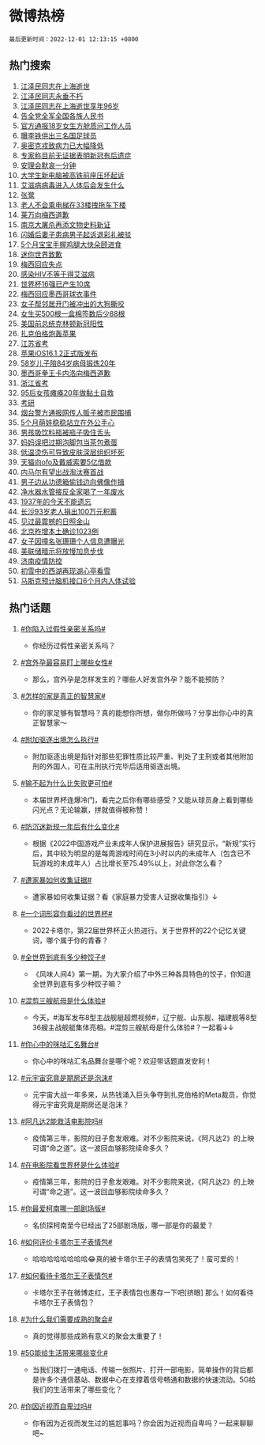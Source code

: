 # 微博热榜

`最后更新时间：2022-12-01 12:13:15 +0800`

## 热门搜索

1. [江泽民同志在上海逝世](https://m.weibo.cn/search?containerid=100103type%3D1%26t%3D10%26q%3D%23%E6%B1%9F%E6%B3%BD%E6%B0%91%E5%90%8C%E5%BF%97%E5%9C%A8%E4%B8%8A%E6%B5%B7%E9%80%9D%E4%B8%96%23&stream_entry_id=51&isnewpage=1&extparam=seat%3D1%26filter_type%3Drealtimehot%26c_type%3D51%26pos%3D0%26dgr%3D0%26cate%3D10103%26display_time%3D1669867994%26pre_seqid%3D1669867994140013446298&luicode=10000011&lfid=106003type%253D25%2526t%253D3%2526disable_hot%253D1%2526filter_type%253Drealtimehot)
1. [江泽民同志永垂不朽](https://m.weibo.cn/search?containerid=100103type%3D1%26t%3D10%26q%3D%23%E6%B1%9F%E6%B3%BD%E6%B0%91%E5%90%8C%E5%BF%97%E6%B0%B8%E5%9E%82%E4%B8%8D%E6%9C%BD%23&stream_entry_id=31&isnewpage=1&extparam=seat%3D1%26filter_type%3Drealtimehot%26q%3D%2523%25E6%25B1%259F%25E6%25B3%25BD%25E6%25B0%2591%25E5%2590%258C%25E5%25BF%2597%25E6%25B0%25B8%25E5%259E%2582%25E4%25B8%258D%25E6%259C%25BD%2523%26lcate%3D5001%26realpos%3D1%26flag%3D0%26band_rank%3D1%26c_type%3D31%26pos%3D0%26dgr%3D0%26cate%3D5001%26display_time%3D1669867994%26pre_seqid%3D1669867994140013446298&luicode=10000011&lfid=106003type%253D25%2526t%253D3%2526disable_hot%253D1%2526filter_type%253Drealtimehot)
1. [江泽民同志在上海逝世享年96岁](https://m.weibo.cn/search?containerid=100103type%3D1%26t%3D10%26q%3D%23%E6%B1%9F%E6%B3%BD%E6%B0%91%E5%90%8C%E5%BF%97%E5%9C%A8%E4%B8%8A%E6%B5%B7%E9%80%9D%E4%B8%96%E4%BA%AB%E5%B9%B496%E5%B2%81%23&stream_entry_id=31&isnewpage=1&extparam=seat%3D1%26filter_type%3Drealtimehot%26q%3D%2523%25E6%25B1%259F%25E6%25B3%25BD%25E6%25B0%2591%25E5%2590%258C%25E5%25BF%2597%25E5%259C%25A8%25E4%25B8%258A%25E6%25B5%25B7%25E9%2580%259D%25E4%25B8%2596%25E4%25BA%25AB%25E5%25B9%25B496%25E5%25B2%2581%2523%26lcate%3D5001%26realpos%3D2%26flag%3D2%26band_rank%3D2%26c_type%3D31%26pos%3D1%26dgr%3D0%26cate%3D5001%26display_time%3D1669867994%26pre_seqid%3D1669867994140013446298&luicode=10000011&lfid=106003type%253D25%2526t%253D3%2526disable_hot%253D1%2526filter_type%253Drealtimehot)
1. [告全党全军全国各族人民书](https://m.weibo.cn/search?containerid=100103type%3D1%26t%3D10%26q%3D%23%E5%91%8A%E5%85%A8%E5%85%9A%E5%85%A8%E5%86%9B%E5%85%A8%E5%9B%BD%E5%90%84%E6%97%8F%E4%BA%BA%E6%B0%91%E4%B9%A6%23&stream_entry_id=31&isnewpage=1&extparam=seat%3D1%26filter_type%3Drealtimehot%26q%3D%2523%25E5%2591%258A%25E5%2585%25A8%25E5%2585%259A%25E5%2585%25A8%25E5%2586%259B%25E5%2585%25A8%25E5%259B%25BD%25E5%2590%2584%25E6%2597%258F%25E4%25BA%25BA%25E6%25B0%2591%25E4%25B9%25A6%2523%26lcate%3D5001%26realpos%3D3%26flag%3D2%26band_rank%3D3%26c_type%3D31%26pos%3D2%26dgr%3D0%26cate%3D5001%26display_time%3D1669867994%26pre_seqid%3D1669867994140013446298&luicode=10000011&lfid=106003type%253D25%2526t%253D3%2526disable_hot%253D1%2526filter_type%253Drealtimehot)
1. [官方通报18岁女生方舱质问工作人员](https://m.weibo.cn/search?containerid=100103type%3D1%26t%3D10%26q%3D%23%E5%AE%98%E6%96%B9%E9%80%9A%E6%8A%A518%E5%B2%81%E5%A5%B3%E7%94%9F%E6%96%B9%E8%88%B1%E8%B4%A8%E9%97%AE%E5%B7%A5%E4%BD%9C%E4%BA%BA%E5%91%98%23&stream_entry_id=31&isnewpage=1&extparam=seat%3D1%26filter_type%3Drealtimehot%26q%3D%2523%25E5%25AE%2598%25E6%2596%25B9%25E9%2580%259A%25E6%258A%25A518%25E5%25B2%2581%25E5%25A5%25B3%25E7%2594%259F%25E6%2596%25B9%25E8%2588%25B1%25E8%25B4%25A8%25E9%2597%25AE%25E5%25B7%25A5%25E4%25BD%259C%25E4%25BA%25BA%25E5%2591%2598%2523%26lcate%3D5001%26realpos%3D4%26flag%3D16%26band_rank%3D4%26c_type%3D31%26pos%3D3%26dgr%3D0%26cate%3D5001%26display_time%3D1669867994%26pre_seqid%3D1669867994140013446298&luicode=10000011&lfid=106003type%253D25%2526t%253D3%2526disable_hot%253D1%2526filter_type%253Drealtimehot)
1. [曝李铁供出三名国足球员](https://m.weibo.cn/search?containerid=100103type%3D1%26t%3D10%26q%3D%23%E6%9B%9D%E6%9D%8E%E9%93%81%E4%BE%9B%E5%87%BA%E4%B8%89%E5%90%8D%E5%9B%BD%E8%B6%B3%E7%90%83%E5%91%98%23&stream_entry_id=31&isnewpage=1&extparam=seat%3D1%26filter_type%3Drealtimehot%26q%3D%2523%25E6%259B%259D%25E6%259D%258E%25E9%2593%2581%25E4%25BE%259B%25E5%2587%25BA%25E4%25B8%2589%25E5%2590%258D%25E5%259B%25BD%25E8%25B6%25B3%25E7%2590%2583%25E5%2591%2598%2523%26lcate%3D5001%26realpos%3D5%26flag%3D2%26band_rank%3D5%26c_type%3D31%26pos%3D4%26dgr%3D0%26cate%3D5001%26display_time%3D1669867994%26pre_seqid%3D1669867994140013446298&luicode=10000011&lfid=106003type%253D25%2526t%253D3%2526disable_hot%253D1%2526filter_type%253Drealtimehot)
1. [奥密克戎致病力已大幅降低](https://m.weibo.cn/search?containerid=100103type%3D1%26t%3D10%26q%3D%23%E5%A5%A5%E5%AF%86%E5%85%8B%E6%88%8E%E8%87%B4%E7%97%85%E5%8A%9B%E5%B7%B2%E5%A4%A7%E5%B9%85%E9%99%8D%E4%BD%8E%23&stream_entry_id=31&isnewpage=1&extparam=seat%3D1%26filter_type%3Drealtimehot%26q%3D%2523%25E5%25A5%25A5%25E5%25AF%2586%25E5%2585%258B%25E6%2588%258E%25E8%2587%25B4%25E7%2597%2585%25E5%258A%259B%25E5%25B7%25B2%25E5%25A4%25A7%25E5%25B9%2585%25E9%2599%258D%25E4%25BD%258E%2523%26lcate%3D5001%26realpos%3D6%26flag%3D16%26band_rank%3D6%26c_type%3D31%26pos%3D5%26dgr%3D0%26cate%3D5001%26display_time%3D1669867994%26pre_seqid%3D1669867994140013446298&luicode=10000011&lfid=106003type%253D25%2526t%253D3%2526disable_hot%253D1%2526filter_type%253Drealtimehot)
1. [专家称目前无证据表明新冠有后遗症](https://m.weibo.cn/search?containerid=100103type%3D1%26t%3D10%26q%3D%23%E4%B8%93%E5%AE%B6%E7%A7%B0%E7%9B%AE%E5%89%8D%E6%97%A0%E8%AF%81%E6%8D%AE%E8%A1%A8%E6%98%8E%E6%96%B0%E5%86%A0%E6%9C%89%E5%90%8E%E9%81%97%E7%97%87%23&stream_entry_id=31&isnewpage=1&extparam=seat%3D1%26filter_type%3Drealtimehot%26q%3D%2523%25E4%25B8%2593%25E5%25AE%25B6%25E7%25A7%25B0%25E7%259B%25AE%25E5%2589%258D%25E6%2597%25A0%25E8%25AF%2581%25E6%258D%25AE%25E8%25A1%25A8%25E6%2598%258E%25E6%2596%25B0%25E5%2586%25A0%25E6%259C%2589%25E5%2590%258E%25E9%2581%2597%25E7%2597%2587%2523%26lcate%3D5001%26realpos%3D7%26flag%3D1%26band_rank%3D7%26c_type%3D31%26pos%3D6%26dgr%3D0%26cate%3D5001%26display_time%3D1669867994%26pre_seqid%3D1669867994140013446298&luicode=10000011&lfid=106003type%253D25%2526t%253D3%2526disable_hot%253D1%2526filter_type%253Drealtimehot)
1. [安理会默哀一分钟](https://m.weibo.cn/search?containerid=100103type%3D1%26t%3D10%26q%3D%23%E5%AE%89%E7%90%86%E4%BC%9A%E9%BB%98%E5%93%80%E4%B8%80%E5%88%86%E9%92%9F%23&stream_entry_id=31&isnewpage=1&extparam=seat%3D1%26filter_type%3Drealtimehot%26q%3D%2523%25E5%25AE%2589%25E7%2590%2586%25E4%25BC%259A%25E9%25BB%2598%25E5%2593%2580%25E4%25B8%2580%25E5%2588%2586%25E9%2592%259F%2523%26lcate%3D5001%26realpos%3D8%26flag%3D2%26band_rank%3D8%26c_type%3D31%26pos%3D7%26dgr%3D0%26cate%3D5001%26display_time%3D1669867994%26pre_seqid%3D1669867994140013446298&luicode=10000011&lfid=106003type%253D25%2526t%253D3%2526disable_hot%253D1%2526filter_type%253Drealtimehot)
1. [大学生新电脑被高铁前座压坏起诉](https://m.weibo.cn/search?containerid=100103type%3D1%26t%3D10%26q%3D%23%E5%A4%A7%E5%AD%A6%E7%94%9F%E6%96%B0%E7%94%B5%E8%84%91%E8%A2%AB%E9%AB%98%E9%93%81%E5%89%8D%E5%BA%A7%E5%8E%8B%E5%9D%8F%E8%B5%B7%E8%AF%89%23&stream_entry_id=31&isnewpage=1&extparam=seat%3D1%26filter_type%3Drealtimehot%26q%3D%2523%25E5%25A4%25A7%25E5%25AD%25A6%25E7%2594%259F%25E6%2596%25B0%25E7%2594%25B5%25E8%2584%2591%25E8%25A2%25AB%25E9%25AB%2598%25E9%2593%2581%25E5%2589%258D%25E5%25BA%25A7%25E5%258E%258B%25E5%259D%258F%25E8%25B5%25B7%25E8%25AF%2589%2523%26lcate%3D5001%26realpos%3D9%26flag%3D0%26band_rank%3D9%26c_type%3D31%26pos%3D8%26dgr%3D0%26cate%3D5001%26display_time%3D1669867994%26pre_seqid%3D1669867994140013446298&luicode=10000011&lfid=106003type%253D25%2526t%253D3%2526disable_hot%253D1%2526filter_type%253Drealtimehot)
1. [艾滋病病毒进入人体后会发生什么](https://m.weibo.cn/search?containerid=100103type%3D1%26t%3D10%26q%3D%23%E8%89%BE%E6%BB%8B%E7%97%85%E7%97%85%E6%AF%92%E8%BF%9B%E5%85%A5%E4%BA%BA%E4%BD%93%E5%90%8E%E4%BC%9A%E5%8F%91%E7%94%9F%E4%BB%80%E4%B9%88%23&stream_entry_id=31&isnewpage=1&extparam=seat%3D1%26filter_type%3Drealtimehot%26q%3D%2523%25E8%2589%25BE%25E6%25BB%258B%25E7%2597%2585%25E7%2597%2585%25E6%25AF%2592%25E8%25BF%259B%25E5%2585%25A5%25E4%25BA%25BA%25E4%25BD%2593%25E5%2590%258E%25E4%25BC%259A%25E5%258F%2591%25E7%2594%259F%25E4%25BB%2580%25E4%25B9%2588%2523%26lcate%3D5001%26realpos%3D10%26flag%3D1%26band_rank%3D10%26c_type%3D31%26pos%3D9%26dgr%3D0%26cate%3D5001%26display_time%3D1669867994%26pre_seqid%3D1669867994140013446298&luicode=10000011&lfid=106003type%253D25%2526t%253D3%2526disable_hot%253D1%2526filter_type%253Drealtimehot)
1. [张鹭](https://m.weibo.cn/search?containerid=100103type%3D1%26t%3D10%26q%3D%E5%BC%A0%E9%B9%AD&stream_entry_id=31&isnewpage=1&extparam=seat%3D1%26filter_type%3Drealtimehot%26q%3D%25E5%25BC%25A0%25E9%25B9%25AD%26lcate%3D5001%26realpos%3D11%26flag%3D1%26band_rank%3D11%26c_type%3D31%26pos%3D10%26dgr%3D0%26cate%3D5001%26display_time%3D1669867994%26pre_seqid%3D1669867994140013446298&luicode=10000011&lfid=106003type%253D25%2526t%253D3%2526disable_hot%253D1%2526filter_type%253Drealtimehot)
1. [老人不会乘电梯在33楼拽拖车下楼](https://m.weibo.cn/search?containerid=100103type%3D1%26t%3D10%26q%3D%23%E8%80%81%E4%BA%BA%E4%B8%8D%E4%BC%9A%E4%B9%98%E7%94%B5%E6%A2%AF%E5%9C%A833%E6%A5%BC%E6%8B%BD%E6%8B%96%E8%BD%A6%E4%B8%8B%E6%A5%BC%23&stream_entry_id=31&isnewpage=1&extparam=seat%3D1%26filter_type%3Drealtimehot%26q%3D%2523%25E8%2580%2581%25E4%25BA%25BA%25E4%25B8%258D%25E4%25BC%259A%25E4%25B9%2598%25E7%2594%25B5%25E6%25A2%25AF%25E5%259C%25A833%25E6%25A5%25BC%25E6%258B%25BD%25E6%258B%2596%25E8%25BD%25A6%25E4%25B8%258B%25E6%25A5%25BC%2523%26lcate%3D5001%26realpos%3D12%26flag%3D0%26band_rank%3D12%26c_type%3D31%26pos%3D11%26dgr%3D0%26cate%3D5001%26display_time%3D1669867994%26pre_seqid%3D1669867994140013446298&luicode=10000011&lfid=106003type%253D25%2526t%253D3%2526disable_hot%253D1%2526filter_type%253Drealtimehot)
1. [莱万向梅西道歉](https://m.weibo.cn/search?containerid=100103type%3D1%26t%3D10%26q%3D%23%E8%8E%B1%E4%B8%87%E5%90%91%E6%A2%85%E8%A5%BF%E9%81%93%E6%AD%89%23&stream_entry_id=31&isnewpage=1&extparam=seat%3D1%26filter_type%3Drealtimehot%26q%3D%2523%25E8%258E%25B1%25E4%25B8%2587%25E5%2590%2591%25E6%25A2%2585%25E8%25A5%25BF%25E9%2581%2593%25E6%25AD%2589%2523%26lcate%3D5001%26realpos%3D13%26flag%3D0%26band_rank%3D13%26c_type%3D31%26pos%3D12%26dgr%3D0%26cate%3D5001%26display_time%3D1669867994%26pre_seqid%3D1669867994140013446298&luicode=10000011&lfid=106003type%253D25%2526t%253D3%2526disable_hot%253D1%2526filter_type%253Drealtimehot)
1. [南京大屠杀再添文物史料新证](https://m.weibo.cn/search?containerid=100103type%3D1%26t%3D10%26q%3D%23%E5%8D%97%E4%BA%AC%E5%A4%A7%E5%B1%A0%E6%9D%80%E5%86%8D%E6%B7%BB%E6%96%87%E7%89%A9%E5%8F%B2%E6%96%99%E6%96%B0%E8%AF%81%23&stream_entry_id=31&isnewpage=1&extparam=seat%3D1%26filter_type%3Drealtimehot%26q%3D%2523%25E5%258D%2597%25E4%25BA%25AC%25E5%25A4%25A7%25E5%25B1%25A0%25E6%259D%2580%25E5%2586%258D%25E6%25B7%25BB%25E6%2596%2587%25E7%2589%25A9%25E5%258F%25B2%25E6%2596%2599%25E6%2596%25B0%25E8%25AF%2581%2523%26lcate%3D5001%26realpos%3D14%26flag%3D1%26band_rank%3D14%26c_type%3D31%26pos%3D13%26dgr%3D0%26cate%3D5001%26display_time%3D1669867994%26pre_seqid%3D1669867994140013446298&luicode=10000011&lfid=106003type%253D25%2526t%253D3%2526disable_hot%253D1%2526filter_type%253Drealtimehot)
1. [闪婚后妻子患病男子起诉退彩礼被驳](https://m.weibo.cn/search?containerid=100103type%3D1%26t%3D10%26q%3D%23%E9%97%AA%E5%A9%9A%E5%90%8E%E5%A6%BB%E5%AD%90%E6%82%A3%E7%97%85%E7%94%B7%E5%AD%90%E8%B5%B7%E8%AF%89%E9%80%80%E5%BD%A9%E7%A4%BC%E8%A2%AB%E9%A9%B3%23&stream_entry_id=31&isnewpage=1&extparam=seat%3D1%26filter_type%3Drealtimehot%26q%3D%2523%25E9%2597%25AA%25E5%25A9%259A%25E5%2590%258E%25E5%25A6%25BB%25E5%25AD%2590%25E6%2582%25A3%25E7%2597%2585%25E7%2594%25B7%25E5%25AD%2590%25E8%25B5%25B7%25E8%25AF%2589%25E9%2580%2580%25E5%25BD%25A9%25E7%25A4%25BC%25E8%25A2%25AB%25E9%25A9%25B3%2523%26lcate%3D5001%26realpos%3D15%26flag%3D1%26band_rank%3D15%26c_type%3D31%26pos%3D14%26dgr%3D0%26cate%3D5001%26display_time%3D1669867994%26pre_seqid%3D1669867994140013446298&luicode=10000011&lfid=106003type%253D25%2526t%253D3%2526disable_hot%253D1%2526filter_type%253Drealtimehot)
1. [5个月宝宝手握鸡腿大快朵颐进食](https://m.weibo.cn/search?containerid=100103type%3D1%26t%3D10%26q%3D%235%E4%B8%AA%E6%9C%88%E5%AE%9D%E5%AE%9D%E6%89%8B%E6%8F%A1%E9%B8%A1%E8%85%BF%E5%A4%A7%E5%BF%AB%E6%9C%B5%E9%A2%90%E8%BF%9B%E9%A3%9F%23&stream_entry_id=31&isnewpage=1&extparam=seat%3D1%26filter_type%3Drealtimehot%26q%3D%25235%25E4%25B8%25AA%25E6%259C%2588%25E5%25AE%259D%25E5%25AE%259D%25E6%2589%258B%25E6%258F%25A1%25E9%25B8%25A1%25E8%2585%25BF%25E5%25A4%25A7%25E5%25BF%25AB%25E6%259C%25B5%25E9%25A2%2590%25E8%25BF%259B%25E9%25A3%259F%2523%26lcate%3D5001%26realpos%3D16%26flag%3D1%26band_rank%3D16%26c_type%3D31%26pos%3D15%26dgr%3D0%26cate%3D5001%26display_time%3D1669867994%26pre_seqid%3D1669867994140013446298&luicode=10000011&lfid=106003type%253D25%2526t%253D3%2526disable_hot%253D1%2526filter_type%253Drealtimehot)
1. [迷你世界致歉](https://m.weibo.cn/search?containerid=100103type%3D1%26t%3D10%26q%3D%23%E8%BF%B7%E4%BD%A0%E4%B8%96%E7%95%8C%E8%87%B4%E6%AD%89%23&stream_entry_id=31&isnewpage=1&extparam=seat%3D1%26filter_type%3Drealtimehot%26q%3D%2523%25E8%25BF%25B7%25E4%25BD%25A0%25E4%25B8%2596%25E7%2595%258C%25E8%2587%25B4%25E6%25AD%2589%2523%26lcate%3D5001%26realpos%3D17%26flag%3D1%26band_rank%3D17%26c_type%3D31%26pos%3D16%26dgr%3D0%26cate%3D5001%26display_time%3D1669867994%26pre_seqid%3D1669867994140013446298&luicode=10000011&lfid=106003type%253D25%2526t%253D3%2526disable_hot%253D1%2526filter_type%253Drealtimehot)
1. [梅西回应失点](https://m.weibo.cn/search?containerid=100103type%3D1%26t%3D10%26q%3D%23%E6%A2%85%E8%A5%BF%E5%9B%9E%E5%BA%94%E5%A4%B1%E7%82%B9%23&stream_entry_id=31&isnewpage=1&extparam=seat%3D1%26filter_type%3Drealtimehot%26q%3D%2523%25E6%25A2%2585%25E8%25A5%25BF%25E5%259B%259E%25E5%25BA%2594%25E5%25A4%25B1%25E7%2582%25B9%2523%26lcate%3D5001%26realpos%3D18%26flag%3D1%26band_rank%3D18%26c_type%3D31%26pos%3D17%26dgr%3D0%26cate%3D5001%26display_time%3D1669867994%26pre_seqid%3D1669867994140013446298&luicode=10000011&lfid=106003type%253D25%2526t%253D3%2526disable_hot%253D1%2526filter_type%253Drealtimehot)
1. [感染HIV不等于得艾滋病](https://m.weibo.cn/search?containerid=100103type%3D1%26t%3D10%26q%3D%23%E6%84%9F%E6%9F%93HIV%E4%B8%8D%E7%AD%89%E4%BA%8E%E5%BE%97%E8%89%BE%E6%BB%8B%E7%97%85%23&stream_entry_id=31&isnewpage=1&extparam=seat%3D1%26filter_type%3Drealtimehot%26q%3D%2523%25E6%2584%259F%25E6%259F%2593HIV%25E4%25B8%258D%25E7%25AD%2589%25E4%25BA%258E%25E5%25BE%2597%25E8%2589%25BE%25E6%25BB%258B%25E7%2597%2585%2523%26lcate%3D5001%26realpos%3D19%26flag%3D0%26band_rank%3D19%26c_type%3D31%26pos%3D18%26dgr%3D0%26cate%3D5001%26display_time%3D1669867994%26pre_seqid%3D1669867994140013446298&luicode=10000011&lfid=106003type%253D25%2526t%253D3%2526disable_hot%253D1%2526filter_type%253Drealtimehot)
1. [世界杯16强已产生10席](https://m.weibo.cn/search?containerid=100103type%3D1%26t%3D10%26q%3D%23%E4%B8%96%E7%95%8C%E6%9D%AF16%E5%BC%BA%E5%B7%B2%E4%BA%A7%E7%94%9F10%E5%B8%AD%23&stream_entry_id=31&isnewpage=1&extparam=seat%3D1%26filter_type%3Drealtimehot%26q%3D%2523%25E4%25B8%2596%25E7%2595%258C%25E6%259D%25AF16%25E5%25BC%25BA%25E5%25B7%25B2%25E4%25BA%25A7%25E7%2594%259F10%25E5%25B8%25AD%2523%26lcate%3D5001%26realpos%3D20%26flag%3D2%26band_rank%3D20%26c_type%3D31%26pos%3D19%26dgr%3D0%26cate%3D5001%26display_time%3D1669867994%26pre_seqid%3D1669867994140013446298&luicode=10000011&lfid=106003type%253D25%2526t%253D3%2526disable_hot%253D1%2526filter_type%253Drealtimehot)
1. [梅西回应墨西哥球衣事件](https://m.weibo.cn/search?containerid=100103type%3D1%26t%3D10%26q%3D%23%E6%A2%85%E8%A5%BF%E5%9B%9E%E5%BA%94%E5%A2%A8%E8%A5%BF%E5%93%A5%E7%90%83%E8%A1%A3%E4%BA%8B%E4%BB%B6%23&stream_entry_id=31&isnewpage=1&extparam=seat%3D1%26filter_type%3Drealtimehot%26q%3D%2523%25E6%25A2%2585%25E8%25A5%25BF%25E5%259B%259E%25E5%25BA%2594%25E5%25A2%25A8%25E8%25A5%25BF%25E5%2593%25A5%25E7%2590%2583%25E8%25A1%25A3%25E4%25BA%258B%25E4%25BB%25B6%2523%26lcate%3D5001%26realpos%3D21%26flag%3D0%26band_rank%3D21%26c_type%3D31%26pos%3D20%26dgr%3D0%26cate%3D5001%26display_time%3D1669867994%26pre_seqid%3D1669867994140013446298&luicode=10000011&lfid=106003type%253D25%2526t%253D3%2526disable_hot%253D1%2526filter_type%253Drealtimehot)
1. [女子帮邻居开门被冲出的大狗撕咬](https://m.weibo.cn/search?containerid=100103type%3D1%26t%3D10%26q%3D%23%E5%A5%B3%E5%AD%90%E5%B8%AE%E9%82%BB%E5%B1%85%E5%BC%80%E9%97%A8%E8%A2%AB%E5%86%B2%E5%87%BA%E7%9A%84%E5%A4%A7%E7%8B%97%E6%92%95%E5%92%AC%23&stream_entry_id=31&isnewpage=1&extparam=seat%3D1%26filter_type%3Drealtimehot%26q%3D%2523%25E5%25A5%25B3%25E5%25AD%2590%25E5%25B8%25AE%25E9%2582%25BB%25E5%25B1%2585%25E5%25BC%2580%25E9%2597%25A8%25E8%25A2%25AB%25E5%2586%25B2%25E5%2587%25BA%25E7%259A%2584%25E5%25A4%25A7%25E7%258B%2597%25E6%2592%2595%25E5%2592%25AC%2523%26lcate%3D5001%26realpos%3D22%26flag%3D0%26band_rank%3D22%26c_type%3D31%26pos%3D21%26dgr%3D0%26cate%3D5001%26display_time%3D1669867994%26pre_seqid%3D1669867994140013446298&luicode=10000011&lfid=106003type%253D25%2526t%253D3%2526disable_hot%253D1%2526filter_type%253Drealtimehot)
1. [女生买500根一盒棉签数后少88根](https://m.weibo.cn/search?containerid=100103type%3D1%26t%3D10%26q%3D%23%E5%A5%B3%E7%94%9F%E4%B9%B0500%E6%A0%B9%E4%B8%80%E7%9B%92%E6%A3%89%E7%AD%BE%E6%95%B0%E5%90%8E%E5%B0%9188%E6%A0%B9%23&stream_entry_id=31&isnewpage=1&extparam=seat%3D1%26filter_type%3Drealtimehot%26q%3D%2523%25E5%25A5%25B3%25E7%2594%259F%25E4%25B9%25B0500%25E6%25A0%25B9%25E4%25B8%2580%25E7%259B%2592%25E6%25A3%2589%25E7%25AD%25BE%25E6%2595%25B0%25E5%2590%258E%25E5%25B0%259188%25E6%25A0%25B9%2523%26lcate%3D5001%26realpos%3D23%26flag%3D0%26band_rank%3D23%26c_type%3D31%26pos%3D22%26dgr%3D0%26cate%3D5001%26display_time%3D1669867994%26pre_seqid%3D1669867994140013446298&luicode=10000011&lfid=106003type%253D25%2526t%253D3%2526disable_hot%253D1%2526filter_type%253Drealtimehot)
1. [美国前总统克林顿新冠阳性](https://m.weibo.cn/search?containerid=100103type%3D1%26t%3D10%26q%3D%23%E7%BE%8E%E5%9B%BD%E5%89%8D%E6%80%BB%E7%BB%9F%E5%85%8B%E6%9E%97%E9%A1%BF%E6%96%B0%E5%86%A0%E9%98%B3%E6%80%A7%23&stream_entry_id=31&isnewpage=1&extparam=seat%3D1%26filter_type%3Drealtimehot%26q%3D%2523%25E7%25BE%258E%25E5%259B%25BD%25E5%2589%258D%25E6%2580%25BB%25E7%25BB%259F%25E5%2585%258B%25E6%259E%2597%25E9%25A1%25BF%25E6%2596%25B0%25E5%2586%25A0%25E9%2598%25B3%25E6%2580%25A7%2523%26lcate%3D5001%26realpos%3D24%26flag%3D0%26band_rank%3D24%26c_type%3D31%26pos%3D23%26dgr%3D0%26cate%3D5001%26display_time%3D1669867994%26pre_seqid%3D1669867994140013446298&luicode=10000011&lfid=106003type%253D25%2526t%253D3%2526disable_hot%253D1%2526filter_type%253Drealtimehot)
1. [扎克伯格炮轰苹果](https://m.weibo.cn/search?containerid=100103type%3D1%26t%3D10%26q%3D%23%E6%89%8E%E5%85%8B%E4%BC%AF%E6%A0%BC%E7%82%AE%E8%BD%B0%E8%8B%B9%E6%9E%9C%23&stream_entry_id=31&isnewpage=1&extparam=seat%3D1%26filter_type%3Drealtimehot%26q%3D%2523%25E6%2589%258E%25E5%2585%258B%25E4%25BC%25AF%25E6%25A0%25BC%25E7%2582%25AE%25E8%25BD%25B0%25E8%258B%25B9%25E6%259E%259C%2523%26lcate%3D5001%26realpos%3D25%26flag%3D1%26band_rank%3D25%26c_type%3D31%26pos%3D24%26dgr%3D0%26cate%3D5001%26display_time%3D1669867994%26pre_seqid%3D1669867994140013446298&luicode=10000011&lfid=106003type%253D25%2526t%253D3%2526disable_hot%253D1%2526filter_type%253Drealtimehot)
1. [江苏省考](https://m.weibo.cn/search?containerid=100103type%3D1%26t%3D10%26q%3D%E6%B1%9F%E8%8B%8F%E7%9C%81%E8%80%83&stream_entry_id=31&isnewpage=1&extparam=seat%3D1%26filter_type%3Drealtimehot%26q%3D%25E6%25B1%259F%25E8%258B%258F%25E7%259C%2581%25E8%2580%2583%26lcate%3D5001%26realpos%3D26%26flag%3D0%26band_rank%3D26%26c_type%3D31%26pos%3D25%26dgr%3D0%26cate%3D5001%26display_time%3D1669867994%26pre_seqid%3D1669867994140013446298&luicode=10000011&lfid=106003type%253D25%2526t%253D3%2526disable_hot%253D1%2526filter_type%253Drealtimehot)
1. [苹果iOS16.1.2正式版发布](https://m.weibo.cn/search?containerid=100103type%3D1%26t%3D10%26q%3D%23%E8%8B%B9%E6%9E%9CiOS16.1.2%E6%AD%A3%E5%BC%8F%E7%89%88%E5%8F%91%E5%B8%83%23&stream_entry_id=31&isnewpage=1&extparam=seat%3D1%26filter_type%3Drealtimehot%26q%3D%2523%25E8%258B%25B9%25E6%259E%259CiOS16.1.2%25E6%25AD%25A3%25E5%25BC%258F%25E7%2589%2588%25E5%258F%2591%25E5%25B8%2583%2523%26lcate%3D5001%26realpos%3D27%26flag%3D0%26band_rank%3D27%26c_type%3D31%26pos%3D26%26dgr%3D0%26cate%3D5001%26display_time%3D1669867994%26pre_seqid%3D1669867994140013446298&luicode=10000011&lfid=106003type%253D25%2526t%253D3%2526disable_hot%253D1%2526filter_type%253Drealtimehot)
1. [58岁儿子陪84岁病母锻炼20年](https://m.weibo.cn/search?containerid=100103type%3D1%26t%3D10%26q%3D%2358%E5%B2%81%E5%84%BF%E5%AD%90%E9%99%AA84%E5%B2%81%E7%97%85%E6%AF%8D%E9%94%BB%E7%82%BC20%E5%B9%B4%23&stream_entry_id=31&isnewpage=1&extparam=seat%3D1%26filter_type%3Drealtimehot%26q%3D%252358%25E5%25B2%2581%25E5%2584%25BF%25E5%25AD%2590%25E9%2599%25AA84%25E5%25B2%2581%25E7%2597%2585%25E6%25AF%258D%25E9%2594%25BB%25E7%2582%25BC20%25E5%25B9%25B4%2523%26lcate%3D5001%26realpos%3D28%26flag%3D1%26band_rank%3D28%26c_type%3D31%26pos%3D27%26dgr%3D0%26cate%3D5001%26display_time%3D1669867994%26pre_seqid%3D1669867994140013446298&luicode=10000011&lfid=106003type%253D25%2526t%253D3%2526disable_hot%253D1%2526filter_type%253Drealtimehot)
1. [墨西哥拳王卡内洛向梅西道歉](https://m.weibo.cn/search?containerid=100103type%3D1%26t%3D10%26q%3D%23%E5%A2%A8%E8%A5%BF%E5%93%A5%E6%8B%B3%E7%8E%8B%E5%8D%A1%E5%86%85%E6%B4%9B%E5%90%91%E6%A2%85%E8%A5%BF%E9%81%93%E6%AD%89%23&stream_entry_id=31&isnewpage=1&extparam=seat%3D1%26filter_type%3Drealtimehot%26q%3D%2523%25E5%25A2%25A8%25E8%25A5%25BF%25E5%2593%25A5%25E6%258B%25B3%25E7%258E%258B%25E5%258D%25A1%25E5%2586%2585%25E6%25B4%259B%25E5%2590%2591%25E6%25A2%2585%25E8%25A5%25BF%25E9%2581%2593%25E6%25AD%2589%2523%26lcate%3D5001%26realpos%3D29%26flag%3D0%26band_rank%3D29%26c_type%3D31%26pos%3D28%26dgr%3D0%26cate%3D5001%26display_time%3D1669867994%26pre_seqid%3D1669867994140013446298&luicode=10000011&lfid=106003type%253D25%2526t%253D3%2526disable_hot%253D1%2526filter_type%253Drealtimehot)
1. [浙江省考](https://m.weibo.cn/search?containerid=100103type%3D1%26t%3D10%26q%3D%E6%B5%99%E6%B1%9F%E7%9C%81%E8%80%83&stream_entry_id=31&isnewpage=1&extparam=seat%3D1%26filter_type%3Drealtimehot%26q%3D%25E6%25B5%2599%25E6%25B1%259F%25E7%259C%2581%25E8%2580%2583%26lcate%3D5001%26realpos%3D30%26flag%3D1%26band_rank%3D30%26c_type%3D31%26pos%3D29%26dgr%3D0%26cate%3D5001%26display_time%3D1669867994%26pre_seqid%3D1669867994140013446298&luicode=10000011&lfid=106003type%253D25%2526t%253D3%2526disable_hot%253D1%2526filter_type%253Drealtimehot)
1. [95后女孩瘫痪20年做黏土自救](https://m.weibo.cn/search?containerid=100103type%3D1%26t%3D10%26q%3D%2395%E5%90%8E%E5%A5%B3%E5%AD%A9%E7%98%AB%E7%97%AA20%E5%B9%B4%E5%81%9A%E9%BB%8F%E5%9C%9F%E8%87%AA%E6%95%91%23&stream_entry_id=31&isnewpage=1&extparam=seat%3D1%26filter_type%3Drealtimehot%26q%3D%252395%25E5%2590%258E%25E5%25A5%25B3%25E5%25AD%25A9%25E7%2598%25AB%25E7%2597%25AA20%25E5%25B9%25B4%25E5%2581%259A%25E9%25BB%258F%25E5%259C%259F%25E8%2587%25AA%25E6%2595%2591%2523%26lcate%3D5001%26realpos%3D31%26flag%3D0%26band_rank%3D31%26c_type%3D31%26pos%3D30%26dgr%3D0%26cate%3D5001%26display_time%3D1669867994%26pre_seqid%3D1669867994140013446298&luicode=10000011&lfid=106003type%253D25%2526t%253D3%2526disable_hot%253D1%2526filter_type%253Drealtimehot)
1. [考研](https://m.weibo.cn/search?containerid=100103type%3D1%26t%3D10%26q%3D%23%E8%80%83%E7%A0%94%23&stream_entry_id=31&isnewpage=1&extparam=seat%3D1%26filter_type%3Drealtimehot%26q%3D%2523%25E8%2580%2583%25E7%25A0%2594%2523%26lcate%3D5001%26realpos%3D32%26flag%3D0%26band_rank%3D32%26c_type%3D31%26pos%3D31%26dgr%3D0%26cate%3D5001%26display_time%3D1669867994%26pre_seqid%3D1669867994140013446298&luicode=10000011&lfid=106003type%253D25%2526t%253D3%2526disable_hot%253D1%2526filter_type%253Drealtimehot)
1. [烟台警方通报网传人贩子被市民围捕](https://m.weibo.cn/search?containerid=100103type%3D1%26t%3D10%26q%3D%23%E7%83%9F%E5%8F%B0%E8%AD%A6%E6%96%B9%E9%80%9A%E6%8A%A5%E7%BD%91%E4%BC%A0%E4%BA%BA%E8%B4%A9%E5%AD%90%E8%A2%AB%E5%B8%82%E6%B0%91%E5%9B%B4%E6%8D%95%23&stream_entry_id=31&isnewpage=1&extparam=seat%3D1%26filter_type%3Drealtimehot%26q%3D%2523%25E7%2583%259F%25E5%258F%25B0%25E8%25AD%25A6%25E6%2596%25B9%25E9%2580%259A%25E6%258A%25A5%25E7%25BD%2591%25E4%25BC%25A0%25E4%25BA%25BA%25E8%25B4%25A9%25E5%25AD%2590%25E8%25A2%25AB%25E5%25B8%2582%25E6%25B0%2591%25E5%259B%25B4%25E6%258D%2595%2523%26lcate%3D5001%26realpos%3D33%26flag%3D0%26band_rank%3D33%26c_type%3D31%26pos%3D32%26dgr%3D0%26cate%3D5001%26display_time%3D1669867994%26pre_seqid%3D1669867994140013446298&luicode=10000011&lfid=106003type%253D25%2526t%253D3%2526disable_hot%253D1%2526filter_type%253Drealtimehot)
1. [5个月萌娃稳稳站立在外公手心](https://m.weibo.cn/search?containerid=100103type%3D1%26t%3D10%26q%3D%235%E4%B8%AA%E6%9C%88%E8%90%8C%E5%A8%83%E7%A8%B3%E7%A8%B3%E7%AB%99%E7%AB%8B%E5%9C%A8%E5%A4%96%E5%85%AC%E6%89%8B%E5%BF%83%23&stream_entry_id=31&isnewpage=1&extparam=seat%3D1%26filter_type%3Drealtimehot%26q%3D%25235%25E4%25B8%25AA%25E6%259C%2588%25E8%2590%258C%25E5%25A8%2583%25E7%25A8%25B3%25E7%25A8%25B3%25E7%25AB%2599%25E7%25AB%258B%25E5%259C%25A8%25E5%25A4%2596%25E5%2585%25AC%25E6%2589%258B%25E5%25BF%2583%2523%26lcate%3D5001%26realpos%3D34%26flag%3D0%26band_rank%3D34%26c_type%3D31%26pos%3D33%26dgr%3D0%26cate%3D5001%26display_time%3D1669867994%26pre_seqid%3D1669867994140013446298&luicode=10000011&lfid=106003type%253D25%2526t%253D3%2526disable_hot%253D1%2526filter_type%253Drealtimehot)
1. [男孩吸饮料瓶被瓶子吸住舌头](https://m.weibo.cn/search?containerid=100103type%3D1%26t%3D10%26q%3D%23%E7%94%B7%E5%AD%A9%E5%90%B8%E9%A5%AE%E6%96%99%E7%93%B6%E8%A2%AB%E7%93%B6%E5%AD%90%E5%90%B8%E4%BD%8F%E8%88%8C%E5%A4%B4%23&stream_entry_id=31&isnewpage=1&extparam=seat%3D1%26filter_type%3Drealtimehot%26q%3D%2523%25E7%2594%25B7%25E5%25AD%25A9%25E5%2590%25B8%25E9%25A5%25AE%25E6%2596%2599%25E7%2593%25B6%25E8%25A2%25AB%25E7%2593%25B6%25E5%25AD%2590%25E5%2590%25B8%25E4%25BD%258F%25E8%2588%258C%25E5%25A4%25B4%2523%26lcate%3D5001%26realpos%3D35%26flag%3D1%26band_rank%3D35%26c_type%3D31%26pos%3D34%26dgr%3D0%26cate%3D5001%26display_time%3D1669867994%26pre_seqid%3D1669867994140013446298&luicode=10000011&lfid=106003type%253D25%2526t%253D3%2526disable_hot%253D1%2526filter_type%253Drealtimehot)
1. [妈妈误把过期泡脚包当茶包煮蛋](https://m.weibo.cn/search?containerid=100103type%3D1%26t%3D10%26q%3D%23%E5%A6%88%E5%A6%88%E8%AF%AF%E6%8A%8A%E8%BF%87%E6%9C%9F%E6%B3%A1%E8%84%9A%E5%8C%85%E5%BD%93%E8%8C%B6%E5%8C%85%E7%85%AE%E8%9B%8B%23&stream_entry_id=31&isnewpage=1&extparam=seat%3D1%26filter_type%3Drealtimehot%26q%3D%2523%25E5%25A6%2588%25E5%25A6%2588%25E8%25AF%25AF%25E6%258A%258A%25E8%25BF%2587%25E6%259C%259F%25E6%25B3%25A1%25E8%2584%259A%25E5%258C%2585%25E5%25BD%2593%25E8%258C%25B6%25E5%258C%2585%25E7%2585%25AE%25E8%259B%258B%2523%26lcate%3D5001%26realpos%3D36%26flag%3D0%26band_rank%3D36%26c_type%3D31%26pos%3D35%26dgr%3D0%26cate%3D5001%26display_time%3D1669867994%26pre_seqid%3D1669867994140013446298&luicode=10000011&lfid=106003type%253D25%2526t%253D3%2526disable_hot%253D1%2526filter_type%253Drealtimehot)
1. [低温烫伤可导致皮肤深层组织坏死](https://m.weibo.cn/search?containerid=100103type%3D1%26t%3D10%26q%3D%23%E4%BD%8E%E6%B8%A9%E7%83%AB%E4%BC%A4%E5%8F%AF%E5%AF%BC%E8%87%B4%E7%9A%AE%E8%82%A4%E6%B7%B1%E5%B1%82%E7%BB%84%E7%BB%87%E5%9D%8F%E6%AD%BB%23&stream_entry_id=31&isnewpage=1&extparam=seat%3D1%26filter_type%3Drealtimehot%26q%3D%2523%25E4%25BD%258E%25E6%25B8%25A9%25E7%2583%25AB%25E4%25BC%25A4%25E5%258F%25AF%25E5%25AF%25BC%25E8%2587%25B4%25E7%259A%25AE%25E8%2582%25A4%25E6%25B7%25B1%25E5%25B1%2582%25E7%25BB%2584%25E7%25BB%2587%25E5%259D%258F%25E6%25AD%25BB%2523%26lcate%3D5001%26realpos%3D37%26flag%3D0%26band_rank%3D37%26c_type%3D31%26pos%3D36%26dgr%3D0%26cate%3D5001%26display_time%3D1669867994%26pre_seqid%3D1669867994140013446298&luicode=10000011&lfid=106003type%253D25%2526t%253D3%2526disable_hot%253D1%2526filter_type%253Drealtimehot)
1. [天猫向ofo及戴威索要5亿借款](https://m.weibo.cn/search?containerid=100103type%3D1%26t%3D10%26q%3D%23%E5%A4%A9%E7%8C%AB%E5%90%91ofo%E5%8F%8A%E6%88%B4%E5%A8%81%E7%B4%A2%E8%A6%815%E4%BA%BF%E5%80%9F%E6%AC%BE%23&stream_entry_id=31&isnewpage=1&extparam=seat%3D1%26filter_type%3Drealtimehot%26q%3D%2523%25E5%25A4%25A9%25E7%258C%25AB%25E5%2590%2591ofo%25E5%258F%258A%25E6%2588%25B4%25E5%25A8%2581%25E7%25B4%25A2%25E8%25A6%25815%25E4%25BA%25BF%25E5%2580%259F%25E6%25AC%25BE%2523%26lcate%3D5001%26realpos%3D38%26flag%3D1%26band_rank%3D38%26c_type%3D31%26pos%3D37%26dgr%3D0%26cate%3D5001%26display_time%3D1669867994%26pre_seqid%3D1669867994140013446298&luicode=10000011&lfid=106003type%253D25%2526t%253D3%2526disable_hot%253D1%2526filter_type%253Drealtimehot)
1. [内马尔有望出战淘汰赛首战](https://m.weibo.cn/search?containerid=100103type%3D1%26t%3D10%26q%3D%23%E5%86%85%E9%A9%AC%E5%B0%94%E6%9C%89%E6%9C%9B%E5%87%BA%E6%88%98%E6%B7%98%E6%B1%B0%E8%B5%9B%E9%A6%96%E6%88%98%23&stream_entry_id=31&isnewpage=1&extparam=seat%3D1%26filter_type%3Drealtimehot%26q%3D%2523%25E5%2586%2585%25E9%25A9%25AC%25E5%25B0%2594%25E6%259C%2589%25E6%259C%259B%25E5%2587%25BA%25E6%2588%2598%25E6%25B7%2598%25E6%25B1%25B0%25E8%25B5%259B%25E9%25A6%2596%25E6%2588%2598%2523%26lcate%3D5001%26realpos%3D39%26flag%3D1%26band_rank%3D39%26c_type%3D31%26pos%3D38%26dgr%3D0%26cate%3D5001%26display_time%3D1669867994%26pre_seqid%3D1669867994140013446298&luicode=10000011&lfid=106003type%253D25%2526t%253D3%2526disable_hot%253D1%2526filter_type%253Drealtimehot)
1. [男子边从功德箱偷钱边向佛像作揖](https://m.weibo.cn/search?containerid=100103type%3D1%26t%3D10%26q%3D%23%E7%94%B7%E5%AD%90%E8%BE%B9%E4%BB%8E%E5%8A%9F%E5%BE%B7%E7%AE%B1%E5%81%B7%E9%92%B1%E8%BE%B9%E5%90%91%E4%BD%9B%E5%83%8F%E4%BD%9C%E6%8F%96%23&stream_entry_id=31&isnewpage=1&extparam=seat%3D1%26filter_type%3Drealtimehot%26q%3D%2523%25E7%2594%25B7%25E5%25AD%2590%25E8%25BE%25B9%25E4%25BB%258E%25E5%258A%259F%25E5%25BE%25B7%25E7%25AE%25B1%25E5%2581%25B7%25E9%2592%25B1%25E8%25BE%25B9%25E5%2590%2591%25E4%25BD%259B%25E5%2583%258F%25E4%25BD%259C%25E6%258F%2596%2523%26lcate%3D5001%26realpos%3D40%26flag%3D0%26band_rank%3D40%26c_type%3D31%26pos%3D39%26dgr%3D0%26cate%3D5001%26display_time%3D1669867994%26pre_seqid%3D1669867994140013446298&luicode=10000011&lfid=106003type%253D25%2526t%253D3%2526disable_hot%253D1%2526filter_type%253Drealtimehot)
1. [净水器水管接反全家喝了一年废水](https://m.weibo.cn/search?containerid=100103type%3D1%26t%3D10%26q%3D%23%E5%87%80%E6%B0%B4%E5%99%A8%E6%B0%B4%E7%AE%A1%E6%8E%A5%E5%8F%8D%E5%85%A8%E5%AE%B6%E5%96%9D%E4%BA%86%E4%B8%80%E5%B9%B4%E5%BA%9F%E6%B0%B4%23&stream_entry_id=31&isnewpage=1&extparam=seat%3D1%26filter_type%3Drealtimehot%26q%3D%2523%25E5%2587%2580%25E6%25B0%25B4%25E5%2599%25A8%25E6%25B0%25B4%25E7%25AE%25A1%25E6%258E%25A5%25E5%258F%258D%25E5%2585%25A8%25E5%25AE%25B6%25E5%2596%259D%25E4%25BA%2586%25E4%25B8%2580%25E5%25B9%25B4%25E5%25BA%259F%25E6%25B0%25B4%2523%26lcate%3D5001%26realpos%3D41%26flag%3D0%26band_rank%3D41%26c_type%3D31%26pos%3D40%26dgr%3D0%26cate%3D5001%26display_time%3D1669867994%26pre_seqid%3D1669867994140013446298&luicode=10000011&lfid=106003type%253D25%2526t%253D3%2526disable_hot%253D1%2526filter_type%253Drealtimehot)
1. [1937年的今天不能遗忘](https://m.weibo.cn/search?containerid=100103type%3D1%26t%3D10%26q%3D%231937%E5%B9%B4%E7%9A%84%E4%BB%8A%E5%A4%A9%E4%B8%8D%E8%83%BD%E9%81%97%E5%BF%98%23&stream_entry_id=31&isnewpage=1&extparam=seat%3D1%26filter_type%3Drealtimehot%26q%3D%25231937%25E5%25B9%25B4%25E7%259A%2584%25E4%25BB%258A%25E5%25A4%25A9%25E4%25B8%258D%25E8%2583%25BD%25E9%2581%2597%25E5%25BF%2598%2523%26lcate%3D5001%26realpos%3D42%26flag%3D0%26band_rank%3D42%26c_type%3D31%26pos%3D41%26dgr%3D0%26cate%3D5001%26display_time%3D1669867994%26pre_seqid%3D1669867994140013446298&luicode=10000011&lfid=106003type%253D25%2526t%253D3%2526disable_hot%253D1%2526filter_type%253Drealtimehot)
1. [长沙93岁老人捐出100万元积蓄](https://m.weibo.cn/search?containerid=100103type%3D1%26t%3D10%26q%3D%23%E9%95%BF%E6%B2%9993%E5%B2%81%E8%80%81%E4%BA%BA%E6%8D%90%E5%87%BA100%E4%B8%87%E5%85%83%E7%A7%AF%E8%93%84%23&stream_entry_id=31&isnewpage=1&extparam=seat%3D1%26filter_type%3Drealtimehot%26q%3D%2523%25E9%2595%25BF%25E6%25B2%259993%25E5%25B2%2581%25E8%2580%2581%25E4%25BA%25BA%25E6%258D%2590%25E5%2587%25BA100%25E4%25B8%2587%25E5%2585%2583%25E7%25A7%25AF%25E8%2593%2584%2523%26lcate%3D5001%26realpos%3D43%26flag%3D1%26band_rank%3D43%26c_type%3D31%26pos%3D42%26dgr%3D0%26cate%3D5001%26display_time%3D1669867994%26pre_seqid%3D1669867994140013446298&luicode=10000011&lfid=106003type%253D25%2526t%253D3%2526disable_hot%253D1%2526filter_type%253Drealtimehot)
1. [见过最震撼的日照金山](https://m.weibo.cn/search?containerid=100103type%3D1%26t%3D10%26q%3D%23%E8%A7%81%E8%BF%87%E6%9C%80%E9%9C%87%E6%92%BC%E7%9A%84%E6%97%A5%E7%85%A7%E9%87%91%E5%B1%B1%23&stream_entry_id=31&isnewpage=1&extparam=seat%3D1%26filter_type%3Drealtimehot%26q%3D%2523%25E8%25A7%2581%25E8%25BF%2587%25E6%259C%2580%25E9%259C%2587%25E6%2592%25BC%25E7%259A%2584%25E6%2597%25A5%25E7%2585%25A7%25E9%2587%2591%25E5%25B1%25B1%2523%26lcate%3D5001%26realpos%3D44%26flag%3D0%26band_rank%3D44%26c_type%3D31%26pos%3D43%26dgr%3D0%26cate%3D5001%26display_time%3D1669867994%26pre_seqid%3D1669867994140013446298&luicode=10000011&lfid=106003type%253D25%2526t%253D3%2526disable_hot%253D1%2526filter_type%253Drealtimehot)
1. [北京昨增本土确诊1023例](https://m.weibo.cn/search?containerid=100103type%3D1%26t%3D10%26q%3D%23%E5%8C%97%E4%BA%AC%E6%98%A8%E5%A2%9E%E6%9C%AC%E5%9C%9F%E7%A1%AE%E8%AF%8A1023%E4%BE%8B%23&stream_entry_id=31&isnewpage=1&extparam=seat%3D1%26filter_type%3Drealtimehot%26q%3D%2523%25E5%258C%2597%25E4%25BA%25AC%25E6%2598%25A8%25E5%25A2%259E%25E6%259C%25AC%25E5%259C%259F%25E7%25A1%25AE%25E8%25AF%258A1023%25E4%25BE%258B%2523%26lcate%3D5001%26realpos%3D45%26flag%3D0%26band_rank%3D45%26c_type%3D31%26pos%3D44%26dgr%3D0%26cate%3D5001%26display_time%3D1669867994%26pre_seqid%3D1669867994140013446298&luicode=10000011&lfid=106003type%253D25%2526t%253D3%2526disable_hot%253D1%2526filter_type%253Drealtimehot)
1. [女子因撞名张珊珊个人信息遭曝光](https://m.weibo.cn/search?containerid=100103type%3D1%26t%3D10%26q%3D%23%E5%A5%B3%E5%AD%90%E5%9B%A0%E6%92%9E%E5%90%8D%E5%BC%A0%E7%8F%8A%E7%8F%8A%E4%B8%AA%E4%BA%BA%E4%BF%A1%E6%81%AF%E9%81%AD%E6%9B%9D%E5%85%89%23&stream_entry_id=31&isnewpage=1&extparam=seat%3D1%26filter_type%3Drealtimehot%26q%3D%2523%25E5%25A5%25B3%25E5%25AD%2590%25E5%259B%25A0%25E6%2592%259E%25E5%2590%258D%25E5%25BC%25A0%25E7%258F%258A%25E7%258F%258A%25E4%25B8%25AA%25E4%25BA%25BA%25E4%25BF%25A1%25E6%2581%25AF%25E9%2581%25AD%25E6%259B%259D%25E5%2585%2589%2523%26lcate%3D5001%26realpos%3D46%26flag%3D0%26band_rank%3D46%26c_type%3D31%26pos%3D45%26dgr%3D0%26cate%3D5001%26display_time%3D1669867994%26pre_seqid%3D1669867994140013446298&luicode=10000011&lfid=106003type%253D25%2526t%253D3%2526disable_hot%253D1%2526filter_type%253Drealtimehot)
1. [美联储暗示将放慢加息步伐](https://m.weibo.cn/search?containerid=100103type%3D1%26t%3D10%26q%3D%23%E7%BE%8E%E8%81%94%E5%82%A8%E6%9A%97%E7%A4%BA%E5%B0%86%E6%94%BE%E6%85%A2%E5%8A%A0%E6%81%AF%E6%AD%A5%E4%BC%90%23&stream_entry_id=31&isnewpage=1&extparam=seat%3D1%26filter_type%3Drealtimehot%26q%3D%2523%25E7%25BE%258E%25E8%2581%2594%25E5%2582%25A8%25E6%259A%2597%25E7%25A4%25BA%25E5%25B0%2586%25E6%2594%25BE%25E6%2585%25A2%25E5%258A%25A0%25E6%2581%25AF%25E6%25AD%25A5%25E4%25BC%2590%2523%26lcate%3D5001%26realpos%3D47%26flag%3D1%26band_rank%3D47%26c_type%3D31%26pos%3D46%26dgr%3D0%26cate%3D5001%26display_time%3D1669867994%26pre_seqid%3D1669867994140013446298&luicode=10000011&lfid=106003type%253D25%2526t%253D3%2526disable_hot%253D1%2526filter_type%253Drealtimehot)
1. [济南疫情防控](https://m.weibo.cn/search?containerid=100103type%3D1%26t%3D10%26q%3D%23%E6%B5%8E%E5%8D%97%E7%96%AB%E6%83%85%E9%98%B2%E6%8E%A7%23&stream_entry_id=31&isnewpage=1&extparam=seat%3D1%26filter_type%3Drealtimehot%26q%3D%2523%25E6%25B5%258E%25E5%258D%2597%25E7%2596%25AB%25E6%2583%2585%25E9%2598%25B2%25E6%258E%25A7%2523%26lcate%3D5001%26realpos%3D48%26flag%3D0%26band_rank%3D48%26c_type%3D31%26pos%3D47%26dgr%3D0%26cate%3D5001%26display_time%3D1669867994%26pre_seqid%3D1669867994140013446298&luicode=10000011&lfid=106003type%253D25%2526t%253D3%2526disable_hot%253D1%2526filter_type%253Drealtimehot)
1. [初雪中的西湖再现湖心亭看雪](https://m.weibo.cn/search?containerid=100103type%3D1%26t%3D10%26q%3D%23%E5%88%9D%E9%9B%AA%E4%B8%AD%E7%9A%84%E8%A5%BF%E6%B9%96%E5%86%8D%E7%8E%B0%E6%B9%96%E5%BF%83%E4%BA%AD%E7%9C%8B%E9%9B%AA%23&stream_entry_id=31&isnewpage=1&extparam=seat%3D1%26filter_type%3Drealtimehot%26q%3D%2523%25E5%2588%259D%25E9%259B%25AA%25E4%25B8%25AD%25E7%259A%2584%25E8%25A5%25BF%25E6%25B9%2596%25E5%2586%258D%25E7%258E%25B0%25E6%25B9%2596%25E5%25BF%2583%25E4%25BA%25AD%25E7%259C%258B%25E9%259B%25AA%2523%26lcate%3D5001%26realpos%3D49%26flag%3D0%26band_rank%3D49%26c_type%3D31%26pos%3D48%26dgr%3D0%26cate%3D5001%26display_time%3D1669867994%26pre_seqid%3D1669867994140013446298&luicode=10000011&lfid=106003type%253D25%2526t%253D3%2526disable_hot%253D1%2526filter_type%253Drealtimehot)
1. [马斯克预计脑机接口6个月内人体试验](https://m.weibo.cn/search?containerid=100103type%3D1%26t%3D10%26q%3D%23%E9%A9%AC%E6%96%AF%E5%85%8B%E9%A2%84%E8%AE%A1%E8%84%91%E6%9C%BA%E6%8E%A5%E5%8F%A36%E4%B8%AA%E6%9C%88%E5%86%85%E4%BA%BA%E4%BD%93%E8%AF%95%E9%AA%8C%23&stream_entry_id=31&isnewpage=1&extparam=seat%3D1%26filter_type%3Drealtimehot%26q%3D%2523%25E9%25A9%25AC%25E6%2596%25AF%25E5%2585%258B%25E9%25A2%2584%25E8%25AE%25A1%25E8%2584%2591%25E6%259C%25BA%25E6%258E%25A5%25E5%258F%25A36%25E4%25B8%25AA%25E6%259C%2588%25E5%2586%2585%25E4%25BA%25BA%25E4%25BD%2593%25E8%25AF%2595%25E9%25AA%258C%2523%26lcate%3D5001%26realpos%3D50%26flag%3D1%26band_rank%3D50%26c_type%3D31%26pos%3D49%26dgr%3D0%26cate%3D5001%26display_time%3D1669867994%26pre_seqid%3D1669867994140013446298&luicode=10000011&lfid=106003type%253D25%2526t%253D3%2526disable_hot%253D1%2526filter_type%253Drealtimehot)

## 热门话题

1. [#你陷入过假性亲密关系吗#](https://m.weibo.cn/search?containerid=231522type%3D1%26t%3D10%26q%3D%23%E4%BD%A0%E9%99%B7%E5%85%A5%E8%BF%87%E5%81%87%E6%80%A7%E4%BA%B2%E5%AF%86%E5%85%B3%E7%B3%BB%E5%90%97%23&stream_entry_id=128&isnewpage=1&extparam=seat%3D1%26unitid%3D1669367741364%26dgr%3D0%26c_type%3D128%26pos%3D1-0-0%26lcate%3D5004%26cate%3D5004%26display_time%3D1669867995%26pre_seqid%3D166986799518896113312&luicode=10000011&lfid=231648_-_4)
    - 你经历过假性亲密关系吗？

1. [#宫外孕最容易盯上哪些女性#](https://m.weibo.cn/search?containerid=231522type%3D1%26t%3D10%26q%3D%23%E5%AE%AB%E5%A4%96%E5%AD%95%E6%9C%80%E5%AE%B9%E6%98%93%E7%9B%AF%E4%B8%8A%E5%93%AA%E4%BA%9B%E5%A5%B3%E6%80%A7%23&stream_entry_id=128&isnewpage=1&extparam=seat%3D1%26unitid%3D1669420833596%26dgr%3D0%26c_type%3D128%26pos%3D1-0-1%26lcate%3D5004%26cate%3D5004%26display_time%3D1669867995%26pre_seqid%3D166986799518896113312&luicode=10000011&lfid=231648_-_4)
    - 那么，宫外孕是怎样发生的？哪些人好发宫外孕？能不能预防？

1. [#怎样的家是真正的智慧家#](https://m.weibo.cn/search?containerid=231522type%3D1%26t%3D10%26q%3D%23%E6%80%8E%E6%A0%B7%E7%9A%84%E5%AE%B6%E6%98%AF%E7%9C%9F%E6%AD%A3%E7%9A%84%E6%99%BA%E6%85%A7%E5%AE%B6%23&stream_entry_id=128&isnewpage=1&extparam=seat%3D1%26unitid%3D1669372843340%26dgr%3D0%26c_type%3D128%26pos%3D1-0-2%26lcate%3D5004%26cate%3D5004%26display_time%3D1669867995%26pre_seqid%3D166986799518896113312&luicode=10000011&lfid=231648_-_4)
    - 你的家足够有智慧吗？真的能想你所想，做你所做吗？分享出你心中的真正智慧家～

1. [#附加驱逐出境怎么执行#](https://m.weibo.cn/search?containerid=231522type%3D1%26t%3D10%26q%3D%23%E9%99%84%E5%8A%A0%E9%A9%B1%E9%80%90%E5%87%BA%E5%A2%83%E6%80%8E%E4%B9%88%E6%89%A7%E8%A1%8C%23&stream_entry_id=128&isnewpage=1&extparam=seat%3D1%26unitid%3D1669368039968%26dgr%3D0%26c_type%3D128%26pos%3D1-0-3%26lcate%3D5004%26cate%3D5004%26display_time%3D1669867995%26pre_seqid%3D166986799518896113312&luicode=10000011&lfid=231648_-_4)
    - 附加驱逐出境是指针对那些犯罪性质比较严重、判处了主刑或者其他附加刑的外国人，可在主刑执行完毕后适用驱逐出境。

1. [#输不起为什么比失败更可怕#](https://m.weibo.cn/search?containerid=231522type%3D1%26t%3D10%26q%3D%23%E8%BE%93%E4%B8%8D%E8%B5%B7%E4%B8%BA%E4%BB%80%E4%B9%88%E6%AF%94%E5%A4%B1%E8%B4%A5%E6%9B%B4%E5%8F%AF%E6%80%95%23&stream_entry_id=128&isnewpage=1&extparam=seat%3D1%26unitid%3D1669294861541%26dgr%3D0%26c_type%3D128%26pos%3D1-0-4%26lcate%3D5004%26cate%3D5004%26display_time%3D1669867995%26pre_seqid%3D166986799518896113312&luicode=10000011&lfid=231648_-_4)
    - 本届世界杯连爆冷门，看完之后你有哪些感受？又能从球员身上看到哪些闪光点？无论输赢，拼就值得被称赞！

1. [#防沉迷新规一年后有什么变化#](https://m.weibo.cn/search?containerid=231522type%3D1%26t%3D10%26q%3D%23%E9%98%B2%E6%B2%89%E8%BF%B7%E6%96%B0%E8%A7%84%E4%B8%80%E5%B9%B4%E5%90%8E%E6%9C%89%E4%BB%80%E4%B9%88%E5%8F%98%E5%8C%96%23&stream_entry_id=128&isnewpage=1&extparam=seat%3D1%26unitid%3D1669356649069%26dgr%3D0%26c_type%3D128%26pos%3D1-0-5%26lcate%3D5004%26cate%3D5004%26display_time%3D1669867995%26pre_seqid%3D166986799518896113312&luicode=10000011&lfid=231648_-_4)
    - 根据《2022中国游戏产业未成年人保护进展报告》研究显示，“新规”实行后，其中较为明显的是每周游戏时间在3小时以内的未成年人（包含已不玩游戏的未成年人）占比增长至75.49%以上，对此你怎么看？

1. [#遭家暴如何收集证据#](https://m.weibo.cn/search?containerid=231522type%3D1%26t%3D10%26q%3D%23%E9%81%AD%E5%AE%B6%E6%9A%B4%E5%A6%82%E4%BD%95%E6%94%B6%E9%9B%86%E8%AF%81%E6%8D%AE%23&stream_entry_id=128&isnewpage=1&extparam=seat%3D1%26unitid%3D1669345555501%26dgr%3D0%26c_type%3D128%26pos%3D1-0-6%26lcate%3D5004%26cate%3D5004%26display_time%3D1669867995%26pre_seqid%3D166986799518896113312&luicode=10000011&lfid=231648_-_4)
    - 遭家暴如何收集证据？看《家庭暴力受害人证据收集指引》↓

1. [#一个词形容你看过的世界杯#](https://m.weibo.cn/search?containerid=231522type%3D1%26t%3D10%26q%3D%23%E4%B8%80%E4%B8%AA%E8%AF%8D%E5%BD%A2%E5%AE%B9%E4%BD%A0%E7%9C%8B%E8%BF%87%E7%9A%84%E4%B8%96%E7%95%8C%E6%9D%AF%23&stream_entry_id=128&isnewpage=1&extparam=seat%3D1%26unitid%3D1669285854638%26dgr%3D0%26c_type%3D128%26pos%3D1-0-7%26lcate%3D5004%26cate%3D5004%26display_time%3D1669867995%26pre_seqid%3D166986799518896113312&luicode=10000011&lfid=231648_-_4)
    - 2022卡塔尔，第22届世界杯正火热进行。关于世界杯的22个记忆关键词，哪个属于你的青春？

1. [#全世界到底有多少种饺子#](https://m.weibo.cn/search?containerid=231522type%3D1%26t%3D10%26q%3D%23%E5%85%A8%E4%B8%96%E7%95%8C%E5%88%B0%E5%BA%95%E6%9C%89%E5%A4%9A%E5%B0%91%E7%A7%8D%E9%A5%BA%E5%AD%90%23&stream_entry_id=128&isnewpage=1&extparam=seat%3D1%26unitid%3D1669296956450%26dgr%3D0%26c_type%3D128%26pos%3D1-0-8%26lcate%3D5004%26cate%3D5004%26display_time%3D1669867995%26pre_seqid%3D166986799518896113312&luicode=10000011&lfid=231648_-_4)
    - 《风味人间4》第一期，为大家介绍了中外三种各具特色的饺子，你知道全世界到底有多少种饺子嘛？

1. [#混剪三艘航母是什么体验#](https://m.weibo.cn/search?containerid=231522type%3D1%26t%3D10%26q%3D%23%E6%B7%B7%E5%89%AA%E4%B8%89%E8%89%98%E8%88%AA%E6%AF%8D%E6%98%AF%E4%BB%80%E4%B9%88%E4%BD%93%E9%AA%8C%23&stream_entry_id=128&isnewpage=1&extparam=seat%3D1%26unitid%3D1669295156830%26dgr%3D0%26c_type%3D128%26pos%3D1-0-9%26lcate%3D5004%26cate%3D5004%26display_time%3D1669867995%26pre_seqid%3D166986799518896113312&luicode=10000011&lfid=231648_-_4)
    - 今天，#海军发布8型主战舰艇超燃视频#，辽宁舰、山东舰、福建舰等8型36艘主战舰艇集体亮相。#混剪三艘航母是什么体验#？一起看↓↓

1. [#你心中的咪咕汇名舞台#](https://m.weibo.cn/search?containerid=231522type%3D1%26t%3D10%26q%3D%23%E4%BD%A0%E5%BF%83%E4%B8%AD%E7%9A%84%E5%92%AA%E5%92%95%E6%B1%87%E5%90%8D%E8%88%9E%E5%8F%B0%23&stream_entry_id=128&isnewpage=1&extparam=seat%3D1%26unitid%3D1669438532191%26dgr%3D0%26c_type%3D128%26pos%3D1-0-10%26lcate%3D5004%26cate%3D5004%26display_time%3D1669867995%26pre_seqid%3D166986799518896113312&luicode=10000011&lfid=231648_-_4)
    - 你心中的咪咕汇名品舞台是哪个呢？欢迎带话题直发安利！

1. [#元宇宙究竟是期房还是泡沫#](https://m.weibo.cn/search?containerid=231522type%3D1%26t%3D10%26q%3D%23%E5%85%83%E5%AE%87%E5%AE%99%E7%A9%B6%E7%AB%9F%E6%98%AF%E6%9C%9F%E6%88%BF%E8%BF%98%E6%98%AF%E6%B3%A1%E6%B2%AB%23&stream_entry_id=128&isnewpage=1&extparam=seat%3D1%26unitid%3D1669383046654%26dgr%3D0%26c_type%3D128%26pos%3D1-0-11%26lcate%3D5004%26cate%3D5004%26display_time%3D1669867995%26pre_seqid%3D166986799518896113312&luicode=10000011&lfid=231648_-_4)
    - 元宇宙大战一年多来，从热钱涌入巨头争夺到扎克伯格的Meta裁员，你觉得元宇宙究竟是期房还是泡沫？

1. [#阿凡达2能救活电影院吗#](https://m.weibo.cn/search?containerid=231522type%3D1%26t%3D10%26q%3D%23%E9%98%BF%E5%87%A1%E8%BE%BE2%E8%83%BD%E6%95%91%E6%B4%BB%E7%94%B5%E5%BD%B1%E9%99%A2%E5%90%97%23&stream_entry_id=128&isnewpage=1&extparam=seat%3D1%26unitid%3D1669347353531%26dgr%3D0%26c_type%3D128%26pos%3D1-0-12%26lcate%3D5004%26cate%3D5004%26display_time%3D1669867995%26pre_seqid%3D166986799518896113312&luicode=10000011&lfid=231648_-_4)
    - 疫情第三年，影院的日子愈发艰难。对不少影院来说，《阿凡达2》的上映可谓“命之道”。这一波回血够影院续命多久？

1. [#在电影院看世界杯是什么体验#](https://m.weibo.cn/search?containerid=231522type%3D1%26t%3D10%26q%3D%23%E5%9C%A8%E7%94%B5%E5%BD%B1%E9%99%A2%E7%9C%8B%E4%B8%96%E7%95%8C%E6%9D%AF%E6%98%AF%E4%BB%80%E4%B9%88%E4%BD%93%E9%AA%8C%23&stream_entry_id=128&isnewpage=1&extparam=seat%3D1%26unitid%3D1669347351431%26dgr%3D0%26c_type%3D128%26pos%3D1-0-13%26lcate%3D5004%26cate%3D5004%26display_time%3D1669867995%26pre_seqid%3D166986799518896113312&luicode=10000011&lfid=231648_-_4)
    - 疫情第三年，影院的日子愈发艰难。对不少影院来说，《阿凡达2》的上映可谓“命之道”。这一波回血够影院续命多久？

1. [#你最爱柯南哪一部剧场版#](https://m.weibo.cn/search?containerid=231522type%3D1%26t%3D10%26q%3D%23%E4%BD%A0%E6%9C%80%E7%88%B1%E6%9F%AF%E5%8D%97%E5%93%AA%E4%B8%80%E9%83%A8%E5%89%A7%E5%9C%BA%E7%89%88%23&stream_entry_id=128&isnewpage=1&extparam=seat%3D1%26unitid%3D1669345560976%26dgr%3D0%26c_type%3D128%26pos%3D1-0-14%26lcate%3D5004%26cate%3D5004%26display_time%3D1669867995%26pre_seqid%3D166986799518896113312&luicode=10000011&lfid=231648_-_4)
    - 名侦探柯南至今已经出了25部剧场版，哪一部是你的最爱？

1. [#如何评价卡塔尔王子表情包#](https://m.weibo.cn/search?containerid=231522type%3D1%26t%3D10%26q%3D%23%E5%A6%82%E4%BD%95%E8%AF%84%E4%BB%B7%E5%8D%A1%E5%A1%94%E5%B0%94%E7%8E%8B%E5%AD%90%E8%A1%A8%E6%83%85%E5%8C%85%23&stream_entry_id=128&isnewpage=1&extparam=seat%3D1%26unitid%3D1669292759060%26dgr%3D0%26c_type%3D128%26pos%3D1-0-15%26lcate%3D5004%26cate%3D5004%26display_time%3D1669867995%26pre_seqid%3D166986799518896113312&luicode=10000011&lfid=231648_-_4)
    - 哈哈哈哈哈哈哈哈😂真的被卡塔尔王子的表情包笑死了！蛮可爱的！

1. [#如何看待卡塔尔王子表情包#](https://m.weibo.cn/search?containerid=231522type%3D1%26t%3D10%26q%3D%23%E5%A6%82%E4%BD%95%E7%9C%8B%E5%BE%85%E5%8D%A1%E5%A1%94%E5%B0%94%E7%8E%8B%E5%AD%90%E8%A1%A8%E6%83%85%E5%8C%85%23&stream_entry_id=128&isnewpage=1&extparam=seat%3D1%26unitid%3D1669292456620%26dgr%3D0%26c_type%3D128%26pos%3D1-0-16%26lcate%3D5004%26cate%3D5004%26display_time%3D1669867995%26pre_seqid%3D166986799518896113312&luicode=10000011&lfid=231648_-_4)
    - 卡塔尔王子在微博走红，王子表情包也惠存一下吧[挤眼]
那么！如何看待卡塔尔王子表情包？

1. [#为什么我们需要成熟的聚会#](https://m.weibo.cn/search?containerid=231522type%3D1%26t%3D10%26q%3D%23%E4%B8%BA%E4%BB%80%E4%B9%88%E6%88%91%E4%BB%AC%E9%9C%80%E8%A6%81%E6%88%90%E7%86%9F%E7%9A%84%E8%81%9A%E4%BC%9A%23&stream_entry_id=128&isnewpage=1&extparam=seat%3D1%26unitid%3D1669353363471%26dgr%3D0%26c_type%3D128%26pos%3D1-0-17%26lcate%3D5004%26cate%3D5004%26display_time%3D1669867995%26pre_seqid%3D166986799518896113312&luicode=10000011&lfid=231648_-_4)
    - 真的觉得那些成熟有意义的聚会太重要了！

1. [#5G能给生活带来哪些变化#](https://m.weibo.cn/search?containerid=231522type%3D1%26t%3D10%26q%3D%235G%E8%83%BD%E7%BB%99%E7%94%9F%E6%B4%BB%E5%B8%A6%E6%9D%A5%E5%93%AA%E4%BA%9B%E5%8F%98%E5%8C%96%23&stream_entry_id=128&isnewpage=1&extparam=seat%3D1%26unitid%3D1669346463392%26dgr%3D0%26c_type%3D128%26pos%3D1-0-18%26lcate%3D5004%26cate%3D5004%26display_time%3D1669867995%26pre_seqid%3D166986799518896113312&luicode=10000011&lfid=231648_-_4)
    - 当我们拨打一通电话、传输一张照片、打开一部电影，简单操作的背后都是许多个通信基站、数据中心在支撑着信号畅通和数据的快速流动。5G给我们的生活带来了哪些变化？

1. [#你因近视而自卑过吗#](https://m.weibo.cn/search?containerid=231522type%3D1%26t%3D10%26q%3D%23%E4%BD%A0%E5%9B%A0%E8%BF%91%E8%A7%86%E8%80%8C%E8%87%AA%E5%8D%91%E8%BF%87%E5%90%97%23&stream_entry_id=128&isnewpage=1&extparam=seat%3D1%26unitid%3D1669347057944%26dgr%3D0%26c_type%3D128%26pos%3D1-0-19%26lcate%3D5004%26cate%3D5004%26display_time%3D1669867995%26pre_seqid%3D166986799518896113312&luicode=10000011&lfid=231648_-_4)
    - 你有因为近视而发生过的尴尬事吗？你会因为近视而自卑吗？一起来聊聊吧~

